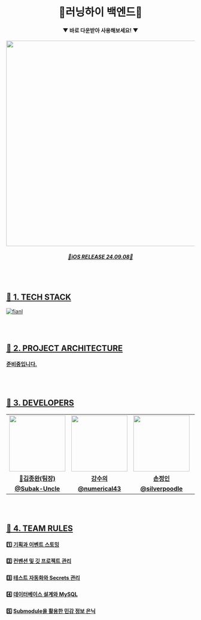 <div align="center">

# 👟러닝하이 백엔드👟

#### ▼ 바로 다운받아 사용해보세요! ▼
<td align="center"><a href="https://apps.apple.com/kr/app/%EB%9F%AC%EB%8B%9D%ED%95%98%EC%9D%B4/id6504293843"><img src="https://github.com/user-attachments/assets/faa6b69c-aeb2-4c02-ba58-761eba6c03ae" width="550px;" alt="">

##### 🍎iOS RELEASE 24.09.08🍎

</div>

<br/><br/>


## 👟 1. TECH STACK

![fianl](https://github.com/user-attachments/assets/d9bc2737-dad9-4124-b029-9717f229136e)



<br/><br/>


## 👟 2. PROJECT ARCHITECTURE

#### 준비중입니다.



<br/><br/>






## 👟 3. DEVELOPERS

<table>
  <tr>
    <td align="center"><a href="https://github.com/Subak-Uncle"><img src="https://avatars.githubusercontent.com/Subak-Uncle" width="150px;" alt="">
    <td align="center"><a href="https://github.com/numerical43"><img src="https://avatars.githubusercontent.com/numerical43" width="150px;" alt="">
    <td align="center"><a href="https://github.com/silverpoodle"><img src="https://avatars.githubusercontent.com/silverpoodle" width="150px;" alt="">
    <td align="center"><a href="https://github.com/hodin030"><img src="https://avatars.githubusercontent.com/hodin030" width="150px;" alt="">
  </tr>
  <tr>
    <td align="center"><strong>🌟김종완(팀장)</strong></td>
    <td align="center"><strong>강수의</strong></td>
    <td align="center"><strong>손정인</strong></td>
    <td align="center"><strong>이효진</strong></td>
  </tr>
    <tr>
    <td align="center"><a href="https://github.com/Subak-Uncle"><b>@Subak-Uncle</b></td>
    <td align="center"><a href="https://github.com/numerical43"><b>@numerical43</b></td>
    <td align="center"><a href="https://github.com/silverpoodle"><b>@silverpoodle</b></td>
    <td align="center"><a href="https://github.com/hodin030"><b>@hodin030</b></td>
  </tr>
</table>




<br/><br/>


## 👟 4. TEAM RULES

#### 1️⃣ [기획과 이벤트 스토밍](https://github.com/cca-ffodregamdi/running-hi-back-v2/wiki/%EA%B8%B0%ED%9A%8D%EA%B3%BC-%EC%9D%B4%EB%B2%A4%ED%8A%B8-%EC%8A%A4%ED%86%A0%EB%B0%8D)

#### 2️⃣ [컨벤션 및 깃 프로젝트 관리](https://github.com/cca-ffodregamdi/running-hi-back-v2/wiki/%EC%BB%A8%EB%B2%A4%EC%85%98-%EB%B0%8F-%EA%B9%83-%ED%94%84%EB%A1%9C%EC%A0%9D%ED%8A%B8-%EA%B4%80%EB%A6%AC)

#### 3️⃣ [테스트 자동화와 Secrets 관리](https://github.com/cca-ffodregamdi/running-hi-back-v2/wiki/%ED%85%8C%EC%8A%A4%ED%8A%B8-%EC%9E%90%EB%8F%99%ED%99%94%EC%99%80-Secrets-%EA%B4%80%EB%A6%AC)

#### 4️⃣ [데이터베이스 설계와 MySQL](https://github.com/cca-ffodregamdi/running-hi-back-v2/wiki/%EB%8D%B0%EC%9D%B4%ED%84%B0%EB%B2%A0%EC%9D%B4%EC%8A%A4-%EC%84%A4%EA%B3%84%EC%99%80-MySQL)

#### 5️⃣ [Submodule을 활용한 민감 정보 은닉](https://github.com/cca-ffodregamdi/running-hi-back-v2/wiki/5%EF%B8%8F⃣-Submodule을-활용한-민감-정보-은닉)

<br>
